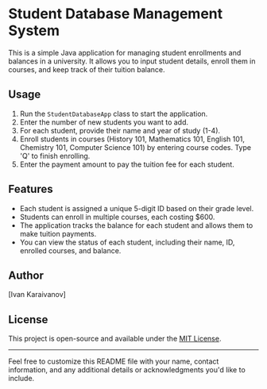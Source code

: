 # Student Database Management System

This is a simple Java application for managing student enrollments and balances in a university. It allows you to input student details, enroll them in courses, and keep track of their tuition balance.

## Usage

1. Run the `StudentDatabaseApp` class to start the application.
2. Enter the number of new students you want to add.
3. For each student, provide their name and year of study (1-4).
4. Enroll students in courses (History 101, Mathematics 101, English 101, Chemistry 101, Computer Science 101) by entering course codes. Type 'Q' to finish enrolling.
5. Enter the payment amount to pay the tuition fee for each student.

## Features

- Each student is assigned a unique 5-digit ID based on their grade level.
- Students can enroll in multiple courses, each costing $600.
- The application tracks the balance for each student and allows them to make tuition payments.
- You can view the status of each student, including their name, ID, enrolled courses, and balance.

## Author

[Ivan Karaivanov]

## License

This project is open-source and available under the [MIT License](LICENSE).

---

Feel free to customize this README file with your name, contact information, and any additional details or acknowledgments you'd like to include.